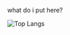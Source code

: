 what do i put here?

 ![Top Langs](https://github-readme-stats.vercel.app/api/top-langs/?username=GreenChlorophyll&hide=css,scss,html&theme=tokyonight)

